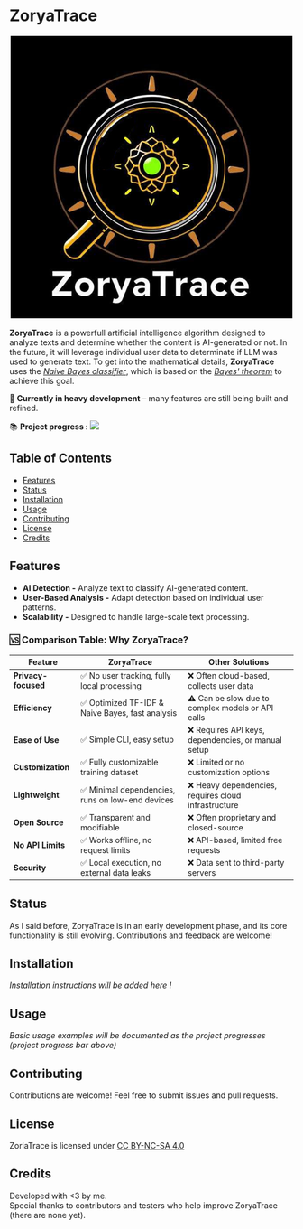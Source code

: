 # ZoryaTrace

<p align="center">
  <img src="logo.jpg" alt="ZoryaTrace Logo" width="500">
</p>

**ZoryaTrace** is a powerfull artificial intelligence algorithm designed to analyze texts and determine whether the content is AI-generated or not. In the future, it will leverage individual user data to determinate if LLM was used to generate text. To get into the mathematical details, **ZoryaTrace** uses the <i>[Naive Bayes classifier](https://en.wikipedia.org/wiki/Naive_Bayes_classifier)</i>, which is based on the <i>[Bayes' theorem](https://en.wikipedia.org/wiki/Bayes%27_theorem)</i> to achieve this goal.

🚧 **Currently in heavy development** – many features are still being built and refined. 

📚 **Project progress :** ![](https://geps.dev/progress/33?dangerColor=800000&warningColor=ff9900&successColor=006600)

## Table of Contents  
- [Features](#features)  
- [Status](#status)  
- [Installation](#installation)  
- [Usage](#usage)  
- [Contributing](#contributing)  
- [License](#license)  
- [Credits](#credits)  

## Features  
- **AI Detection -** Analyze text to classify AI-generated content.  
- **User-Based Analysis -** Adapt detection based on individual user patterns.  
- **Scalability -** Designed to handle large-scale text processing.  

### 🆚 Comparison Table: Why ZoryaTrace?  

| Feature            | ZoryaTrace | Other Solutions |
|--------------------|--------------|--------------------|
| **Privacy-focused** | ✅ No user tracking, fully local processing | ❌ Often cloud-based, collects user data |
| **Efficiency** | ✅ Optimized TF-IDF & Naive Bayes, fast analysis | ⚠️ Can be slow due to complex models or API calls |
| **Ease of Use** | ✅ Simple CLI, easy setup | ❌ Requires API keys, dependencies, or manual setup |
| **Customization** | ✅ Fully customizable training dataset | ❌ Limited or no customization options |
| **Lightweight** | ✅ Minimal dependencies, runs on low-end devices | ❌ Heavy dependencies, requires cloud infrastructure |
| **Open Source** | ✅ Transparent and modifiable | ❌ Often proprietary and closed-source |
| **No API Limits** | ✅ Works offline, no request limits | ❌ API-based, limited free requests |
| **Security** | ✅ Local execution, no external data leaks | ❌ Data sent to third-party servers |

## Status  
As I said before, ZoryaTrace is in an early development phase, and its core functionality is still evolving. Contributions and feedback are welcome!  

## Installation
_Installation instructions will be added here !_  

## Usage  
_Basic usage examples will be documented as the project progresses (project progress bar above)_  

## Contributing  
Contributions are welcome! Feel free to submit issues and pull requests.  

## License  
<p xmlns:cc="http://creativecommons.org/ns#" xmlns:dct="http://purl.org/dc/terms/"><span property="dct:title">ZoriaTrace</span> is licensed under <a href="https://creativecommons.org/licenses/by-nc-sa/4.0/?ref=chooser-v1" target="_blank" rel="license noopener noreferrer" style="display:inline-block;">CC BY-NC-SA 4.0<img style="height:22px!important;margin-left:3px;vertical-align:text-bottom;" src="https://mirrors.creativecommons.org/presskit/icons/cc.svg?ref=chooser-v1" alt=""><img style="height:22px!important;margin-left:3px;vertical-align:text-bottom;" src="https://mirrors.creativecommons.org/presskit/icons/by.svg?ref=chooser-v1" alt=""><img style="height:22px!important;margin-left:3px;vertical-align:text-bottom;" src="https://mirrors.creativecommons.org/presskit/icons/nc.svg?ref=chooser-v1" alt=""><img style="height:22px!important;margin-left:3px;vertical-align:text-bottom;" src="https://mirrors.creativecommons.org/presskit/icons/sa.svg?ref=chooser-v1" alt=""></a></p>   

## Credits  
Developed with <3 by me.  
Special thanks to contributors and testers who help improve ZoryaTrace (there are none yet). 

